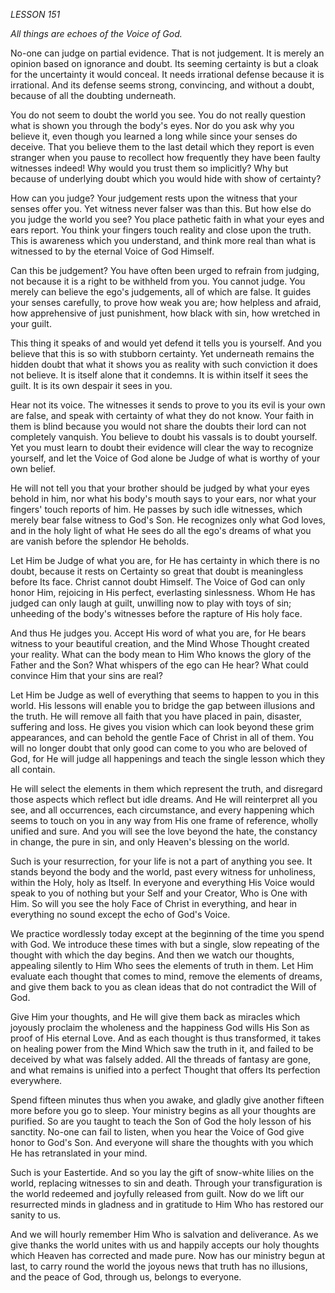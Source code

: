 *LESSON 151*

*All things are echoes of the Voice of God.*

No-one can judge on partial evidence. That is not judgement. It is merely an opinion based on ignorance and doubt. Its seeming certainty is but a cloak for the uncertainty it would conceal. It needs irrational defense because it is irrational. And its defense seems strong, convincing, and without a doubt, because of all the doubting underneath.

You do not seem to doubt the world you see. You do not really question what is shown you through the body's eyes. Nor do you ask why you believe it, even though you learned a long while since your senses do deceive. That you believe them to the last detail which they report is even stranger when you pause to recollect how frequently they have been faulty witnesses indeed! Why would you trust them so implicitly? Why but because of underlying doubt which you would hide with show of certainty?

How can you judge? Your judgement rests upon the witness that your senses offer you. Yet witness never falser was than this. But how else do you judge the world you see? You place pathetic faith in what your eyes and ears report. You think your fingers touch reality and close upon the truth. This is awareness which you understand, and think more real than what is witnessed to by the eternal Voice of God Himself.

Can this be judgement? You have often been urged to refrain from judging, not because it is a right to be withheld from you. You cannot judge. You merely can believe the ego's judgements, all of which are false. It guides your senses carefully, to prove how weak you are; how helpless and afraid, how apprehensive of just punishment, how black with sin, how wretched in your guilt.

This thing it speaks of and would yet defend it tells you is yourself. And you believe that this is so with stubborn certainty. Yet underneath remains the hidden doubt that what it shows you as reality with such conviction it does not believe. It is itself alone that it condemns. It is within itself it sees the guilt. It is its own despair it sees in you.

Hear not its voice. The witnesses it sends to prove to you its evil is your own are false, and speak with certainty of what they do not know. Your faith in them is blind because you would not share the doubts their lord can not completely vanquish. You believe to doubt his vassals is to doubt yourself. Yet you must learn to doubt their evidence will clear the way to recognize yourself, and let the Voice of God alone be Judge of what is worthy of your own belief.

He will not tell you that your brother should be judged by what your eyes behold in him, nor what his body's mouth says to your ears, nor what your fingers' touch reports of him. He passes by such idle witnesses, which merely bear false witness to God's Son. He recognizes only what God loves, and in the holy light of what He sees do all the ego's dreams of what you are vanish before the splendor He beholds.

Let Him be Judge of what you are, for He has certainty in which there is no doubt, because it rests on Certainty so great that doubt is meaningless before Its face. Christ cannot doubt Himself. The Voice of God can only honor Him, rejoicing in His perfect, everlasting sinlessness. Whom He has judged can only laugh at guilt, unwilling now to play with toys of sin; unheeding of the body's witnesses before the rapture of His holy face.

And thus He judges you. Accept His word of what you are, for He bears witness to your beautiful creation, and the Mind Whose Thought created your reality. What can the body mean to Him Who knows the glory of the Father and the Son? What whispers of the ego can He hear? What could convince Him that your sins are real?

Let Him be Judge as well of everything that seems to happen to you in this world. His lessons will enable you to bridge the gap between illusions and the truth. He will remove all faith that you have placed in pain, disaster, suffering and loss. He gives you vision which can look beyond these grim appearances, and can behold the gentle Face of Christ in all of them. You will no longer doubt that only good can come to you who are beloved of God, for He will judge all happenings and teach the single lesson which they all contain.

He will select the elements in them which represent the truth, and disregard those aspects which reflect but idle dreams. And He will reinterpret all you see, and all occurrences, each circumstance, and every happening which seems to touch on you in any way from His one frame of reference, wholly unified and sure. And you will see the love beyond the hate, the constancy in change, the pure in sin, and only Heaven's blessing on the world.

Such is your resurrection, for your life is not a part of anything you see. It stands beyond the body and the world, past every witness for unholiness, within the Holy, holy as Itself. In everyone and everything His Voice would speak to you of nothing but your Self and your Creator, Who is One with Him. So will you see the holy Face of Christ in everything, and hear in everything no sound except the echo of God's Voice.

We practice wordlessly today except at the beginning of the time you spend with God. We introduce these times with but a single, slow repeating of the thought with which the day begins. And then we watch our thoughts, appealing silently to Him Who sees the elements of truth in them. Let Him evaluate each thought that comes to mind, remove the elements of dreams, and give them back to you as clean ideas that do not contradict the Will of God.

Give Him your thoughts, and He will give them back as miracles which joyously proclaim the wholeness and the happiness God wills His Son as proof of His eternal Love. And as each thought is thus transformed, it takes on healing power from the Mind Which saw the truth in it, and failed to be deceived by what was falsely added. All the threads of fantasy are gone, and what remains is unified into a perfect Thought that offers Its perfection everywhere.

Spend fifteen minutes thus when you awake, and gladly give another fifteen more before you go to sleep. Your ministry begins as all your thoughts are purified. So are you taught to teach the Son of God the holy lesson of his sanctity. No-one can fail to listen, when you hear the Voice of God give honor to God's Son. And everyone will share the thoughts with you which He has retranslated in your mind.

Such is your Eastertide. And so you lay the gift of snow-white lilies on the world, replacing witnesses to sin and death. Through your transfiguration is the world redeemed and joyfully released from guilt. Now do we lift our resurrected minds in gladness and in gratitude to Him Who has restored our sanity to us.

And we will hourly remember Him Who is salvation and deliverance. As we give thanks the world unites with us and happily accepts our holy thoughts which Heaven has corrected and made pure. Now has our ministry begun at last, to carry round the world the joyous news that truth has no illusions, and the peace of God, through us, belongs to everyone.